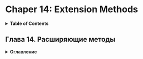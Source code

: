 # Chaper 14: Extension Methods
<details>
  <summary><b>Table of Contents</b></summary>


</details>

## Глава 14. Расширяющие методы	
<details>
  <summary><b>Оглавление</b></summary>

- Введение в расширяющие методы		
- Рекомендации по использованию		
- Трансформации		
- Цепочки операций		
- Пользовательские итераторы		
- Шаблон Visitor		
- Резюме
</details>